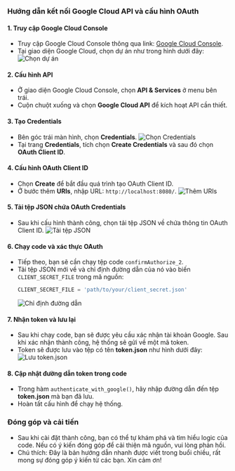 ### Hướng dẫn kết nối Google Cloud API và cấu hình OAuth

#### 1. Truy cập Google Cloud Console
- Truy cập Google Cloud Console thông qua link: [Google Cloud Console](https://console.cloud.google.com/welcome?project=original-fort-392115).
- Tại giao diện Google Cloud, chọn dự án như trong hình dưới đây:
  ![Chọn dự án](https://github.com/user-attachments/assets/68df7ef1-5382-4945-a454-6b02694a06a4)

#### 2. Cấu hình API
- Ở giao diện Google Cloud Console, chọn **API & Services** ở menu bên trái.
- Cuộn chuột xuống và chọn **Google Cloud API** để kích hoạt API cần thiết.

#### 3. Tạo Credentials
- Bên góc trái màn hình, chọn **Credentials**.
  ![Chọn Credentials](https://github.com/user-attachments/assets/0902b262-e021-499f-84dd-c63e712fa51f)
- Tại trang **Credentials**, tích chọn **Create Credentials** và sau đó chọn **OAuth Client ID**.

#### 4. Cấu hình OAuth Client ID
- Chọn **Create** để bắt đầu quá trình tạo OAuth Client ID.
- Ở bước thêm **URIs**, nhập URL: `http://localhost:8080/`.
  ![Thêm URIs](https://github.com/user-attachments/assets/1eb9af87-89d5-4c14-b6a5-f99e49f9a31c)

#### 5. Tải tệp JSON chứa OAuth Credentials
- Sau khi cấu hình thành công, chọn tải tệp JSON về chứa thông tin OAuth Client ID.
  ![Tải tệp JSON](https://github.com/user-attachments/assets/d5b94dd9-3d29-4a04-bdde-832fb688af1b)

#### 6. Chạy code và xác thực OAuth
- Tiếp theo, bạn sẽ cần chạy tệp code `confirmAuthorize_2`.
- Tải tệp JSON mới về và chỉ định đường dẫn của nó vào biến `CLIENT_SECRET_FILE` trong mã nguồn:
  ```python
  CLIENT_SECRET_FILE = 'path/to/your/client_secret.json'
  ```
  ![Chỉ định đường dẫn](https://github.com/user-attachments/assets/be65ad5d-53d9-4797-92d7-bcaaed4dcdfc)

#### 7. Nhận token và lưu lại
- Sau khi chạy code, bạn sẽ được yêu cầu xác nhận tài khoản Google. Sau khi xác nhận thành công, hệ thống sẽ gửi về một mã token.
- Token sẽ được lưu vào tệp có tên **token.json** như hình dưới đây:
  ![Lưu token.json](https://github.com/user-attachments/assets/7e2a3c88-7436-4343-80ab-412a99c60be6)

#### 8. Cập nhật đường dẫn token trong code
- Trong hàm `authenticate_with_google()`, hãy nhập đường dẫn đến tệp **token.json** mà bạn đã lưu.
- Hoàn tất cấu hình để chạy hệ thống.

### Đóng góp và cải tiến
- Sau khi cài đặt thành công, bạn có thể tự khám phá và tìm hiểu logic của code. Nếu có ý kiến đóng góp để cải thiện mã nguồn, vui lòng phản hồi.
- Chú thích: Đây là bản hướng dẫn nhanh được viết trong buổi chiều, rất mong sự đóng góp ý kiến từ các bạn. Xin cảm ơn!
